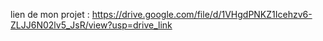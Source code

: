 lien de mon projet : https://drive.google.com/file/d/1VHgdPNKZ1Icehzv6-ZLJJ6N02lv5_JsR/view?usp=drive_link
